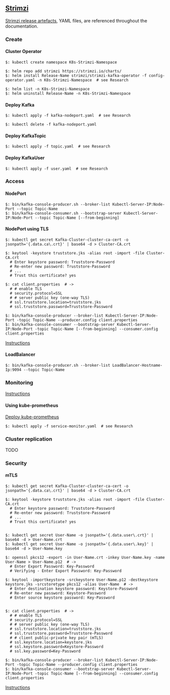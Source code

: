 ## [Strimzi](https://strimzi.io/)

[Strimzi release artefacts](https://github.com/strimzi/strimzi-kafka-operator/releases), YAML files, are referenced throughout the documentation.  

### Create

#### Cluster Operator

```
$: kubectl create namespace K8s-Strimzi-Namespace

$: helm repo add strimzi https://strimzi.io/charts/
$: helm install Release-Name strimzi/strimzi-kafka-operator -f config-operator.yaml -n K8s-Strimzi-Namespace  # see Research

$: helm list -n K8s-Strimzi-Namespace
$: helm uninstall Release-Name -n K8s-Strimzi-Namespace
```

#### Deploy Kafka

```
$: kubectl apply -f kafka-nodeport.yaml  # see Research

$: kubectl delete -f kafka-nodeport.yaml
```

#### Deploy KafkaTopic

```
$: kubectl apply -f topic.yaml  # see Research
```

#### Deploy KafkaUser

```
$: kubectl apply -f user.yaml  # see Research
```

### Access

#### NodePort

```
$: bin/kafka-console-producer.sh --broker-list Kubectl-Server-IP:Node-Port --topic Topic-Name
$: bin/kafka-console-consumer.sh --bootstrap-server Kubectl-Server-IP:Node-Port --topic Topic-Name [--from-beginning]
```

#### NodePort using TLS

```
$: kubectl get secret Kafka-Cluster-cluster-ca-cert -o jsonpath='{.data.ca\.crt}' | base64 -d > Cluster-CA.crt

$: keytool -keystore truststore.jks -alias root -import -file Cluster-CA.crt
  # Enter keystore password: Truststore-Password
  # Re-enter new password: Truststore-Password
  # ...
  # Trust this certificate? yes

$: cat client.properties  # ->
  # # enable TLS
  # security.protocol=SSL
  # # server public key (one-way TLS)
  # ssl.truststore.location=truststore.jks
  # ssl.truststore.password=Truststore-Password

$: bin/kafka-console-producer --broker-list Kubectl-Server-IP:Node-Port -topic Topic-Name --producer.config client.properties
$: bin/kafka-console-consumer --bootstrap-server Kubectl-Server-IP:Node-Port -topic Topic-Name [--from-beginning] --consumer.config client.properties
```

[Instructions](Blog/AccessingKafka2Nodeports)

#### LoadBalancer

```
$: bin/kafka-console-producer.sh --broker-list LoadBalancer-Hostname-Ip:9094 --topic Topic-Name
```

### Monitoring

[Instructions](Docs/8IntroducingMetrics)

#### Using kube-prometheus

[Deploy kube-prometheus](https://github.com/MislavJaksic/Knowledge-Repository/tree/master/Technology/DevOps/Observability/Monitoring/Prometheus/kube-prometheus)

```
$: kubectl apply -f service-monitor.yaml  # see Research
```

### Cluster replication

TODO

### Security

#### mTLS

```
$: kubectl get secret Kafka-Cluster-cluster-ca-cert -o jsonpath='{.data.ca\.crt}' | base64 -d > Cluster-CA.crt

$: keytool -keystore truststore.jks -alias root -import -file Cluster-CA.crt
  # Enter keystore password: Truststore-Password
  # Re-enter new password: Truststore-Password
  # ...
  # Trust this certificate? yes


$: kubectl get secret User-Name -o jsonpath='{.data.user\.crt}' | base64 -d > User-Name.crt
$: kubectl get secret User-Name -o jsonpath='{.data.user\.key}' | base64 -d > User-Name.key

$: openssl pkcs12 -export -in User-Name.crt -inkey User-Name.key -name User-Name > User-Name.p12  # ->
  # Enter Export Password: Key-Password
  # Verifying - Enter Export Password: Key-Password

$: keytool -importkeystore -srckeystore User-Name.p12 -destkeystore keystore.jks -srcstoretype pkcs12 -alias User-Name  # ->
  # Enter destination keystore password: Keystore-Password
  # Re-enter new password: Keystore-Password
  # Enter source keystore password: Key-Password


$: cat client.properties  # ->
  # # enable TLS
  # security.protocol=SSL
  # # server public key (one-way TLS)
  # ssl.truststore.location=truststore.jks
  # ssl.truststore.password=Truststore-Password
  # # client public-private key pair (mTLS)
  # ssl.keystore.location=keystore.jks
  # ssl.keystore.password=Keystore-Password
  # ssl.key.password=Key-Password

$: bin/kafka-console-producer --broker-list Kubectl-Server-IP:Node-Port -topic Topic-Name --producer.config client.properties
$: bin/kafka-console-consumer --bootstrap-server Kubectl-Server-IP:Node-Port -topic Topic-Name [--from-beginning] --consumer.config client.properties
```

[Instructions](Other/ClientmTLS)
